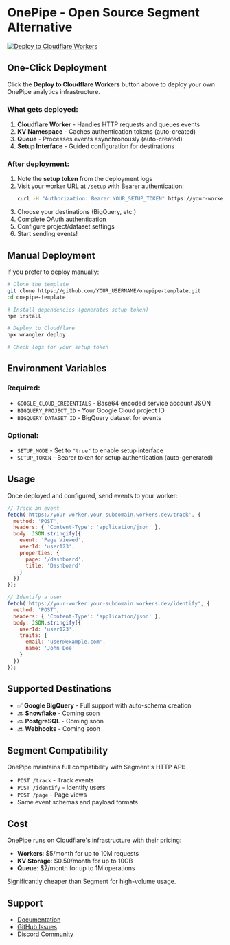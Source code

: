 # OnePipe - Open Source Segment Alternative

[![Deploy to Cloudflare Workers](https://deploy.workers.cloudflare.com/button)](https://deploy.workers.cloudflare.com/?url=https://github.com/YOUR_USERNAME/onepipe-template)

## One-Click Deployment

Click the **Deploy to Cloudflare Workers** button above to deploy your own OnePipe analytics infrastructure.

### What gets deployed:

1. **Cloudflare Worker** - Handles HTTP requests and queues events  
2. **KV Namespace** - Caches authentication tokens (auto-created)
3. **Queue** - Processes events asynchronously (auto-created)
4. **Setup Interface** - Guided configuration for destinations

### After deployment:

1. Note the **setup token** from the deployment logs
2. Visit your worker URL at `/setup` with Bearer authentication:
   ```bash
   curl -H "Authorization: Bearer YOUR_SETUP_TOKEN" https://your-worker.workers.dev/setup
   ```
3. Choose your destinations (BigQuery, etc.)
4. Complete OAuth authentication
5. Configure project/dataset settings
6. Start sending events!

## Manual Deployment

If you prefer to deploy manually:

```bash
# Clone the template
git clone https://github.com/YOUR_USERNAME/onepipe-template.git
cd onepipe-template

# Install dependencies (generates setup token)
npm install

# Deploy to Cloudflare
npx wrangler deploy

# Check logs for your setup token
```

## Environment Variables

### Required:
- `GOOGLE_CLOUD_CREDENTIALS` - Base64 encoded service account JSON
- `BIGQUERY_PROJECT_ID` - Your Google Cloud project ID
- `BIGQUERY_DATASET_ID` - BigQuery dataset for events

### Optional:
- `SETUP_MODE` - Set to `"true"` to enable setup interface
- `SETUP_TOKEN` - Bearer token for setup authentication (auto-generated)

## Usage

Once deployed and configured, send events to your worker:

```javascript
// Track an event
fetch('https://your-worker.your-subdomain.workers.dev/track', {
  method: 'POST',
  headers: { 'Content-Type': 'application/json' },
  body: JSON.stringify({
    event: 'Page Viewed',
    userId: 'user123',
    properties: {
      page: '/dashboard',
      title: 'Dashboard'
    }
  })
});

// Identify a user
fetch('https://your-worker.your-subdomain.workers.dev/identify', {
  method: 'POST',
  headers: { 'Content-Type': 'application/json' },
  body: JSON.stringify({
    userId: 'user123',
    traits: {
      email: 'user@example.com',
      name: 'John Doe'
    }
  })
});
```

## Supported Destinations

- ✅ **Google BigQuery** - Full support with auto-schema creation
- 🔜 **Snowflake** - Coming soon
- 🔜 **PostgreSQL** - Coming soon  
- 🔜 **Webhooks** - Coming soon

## Segment Compatibility

OnePipe maintains full compatibility with Segment's HTTP API:

- `POST /track` - Track events
- `POST /identify` - Identify users  
- `POST /page` - Page views
- Same event schemas and payload formats

## Cost

OnePipe runs on Cloudflare's infrastructure with their pricing:

- **Workers**: $5/month for up to 10M requests
- **KV Storage**: $0.50/month for up to 10GB
- **Queue**: $2/month for up to 1M operations

Significantly cheaper than Segment for high-volume usage.

## Support

- [Documentation](https://docs.onepipe.dev)
- [GitHub Issues](https://github.com/YOUR_USERNAME/onepipe/issues)
- [Discord Community](https://discord.gg/onepipe)